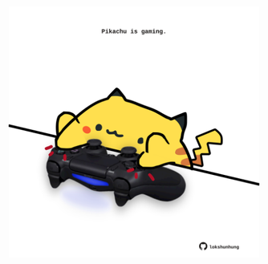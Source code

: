 <!-- built at 23/07/2021, 18:02:10 UTC -->
<p align="center">
  <img width="500" height="500" src="./ReadmeImage.svg">
</p>
